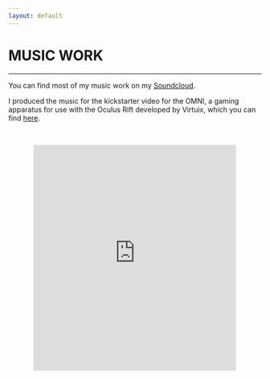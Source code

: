 ```yaml
---
layout: default
---
```

# MUSIC WORK

---

<!-- ### <center>[<strong>THIS PAGE UNDER CONSTRUCTION</strong>]<br>I recently graduated and am in the process of relocating and rebuilding this site from scratch with my newer work. Content below likely old or placeholder.</center>

--- -->

You can find most of my music work on my [Soundcloud](https://soundcloud.com/delta-z).

I produced the music for the kickstarter video for the OMNI, a gaming apparatus for use with the Oculus Rift developed by Virtuix, which you can find [here](https://www.kickstarter.com/projects/1944625487/omni-move-naturally-in-your-favorite-game).

<p>&nbsp;  </p>

<center>
<iframe width="80%" height="450" scrolling="no" frameborder="no" src="https://w.soundcloud.com/player/?url=https%3A//api.soundcloud.com/users/512582&amp;auto_play=false&amp;hide_related=false&amp;show_comments=true&amp;show_user=true&amp;show_reposts=false&amp;visual=true"></iframe>
</center>

<!-- I'm also part of a collaborative project called Dust Loop, which you can find [here](https://soundcloud.com/dust-loop). -->

<!-- You can find various old, unfinished sketches on my [Youtube channel](https://www.youtube.com/user/DJD1zz1). -->